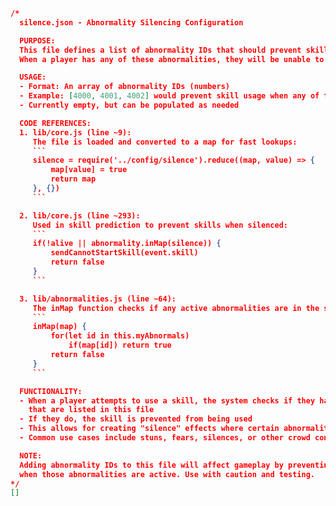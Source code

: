 ```json
/*
  silence.json - Abnormality Silencing Configuration

  PURPOSE:
  This file defines a list of abnormality IDs that should prevent skill usage when active.
  When a player has any of these abnormalities, they will be unable to use skills.

  USAGE:
  - Format: An array of abnormality IDs (numbers)
  - Example: [4000, 4001, 4002] would prevent skill usage when any of these abnormalities are active
  - Currently empty, but can be populated as needed

  CODE REFERENCES:
  1. lib/core.js (line ~9):
     The file is loaded and converted to a map for fast lookups:
     ```
     silence = require('../config/silence').reduce((map, value) => {
         map[value] = true
         return map
     }, {})
     ```

  2. lib/core.js (line ~293):
     Used in skill prediction to prevent skills when silenced:
     ```
     if(!alive || abnormality.inMap(silence)) {
         sendCannotStartSkill(event.skill)
         return false
     }
     ```

  3. lib/abnormalities.js (line ~64):
     The inMap function checks if any active abnormalities are in the silence map:
     ```
     inMap(map) {
         for(let id in this.myAbnormals)
             if(map[id]) return true
         return false
     }
     ```

  FUNCTIONALITY:
  - When a player attempts to use a skill, the system checks if they have any abnormalities
    that are listed in this file
  - If they do, the skill is prevented from being used
  - This allows for creating "silence" effects where certain abnormalities prevent skill usage
  - Common use cases include stuns, fears, silences, or other crowd control effects

  NOTE:
  Adding abnormality IDs to this file will affect gameplay by preventing skill usage
  when those abnormalities are active. Use with caution and testing.
*/
[]
```